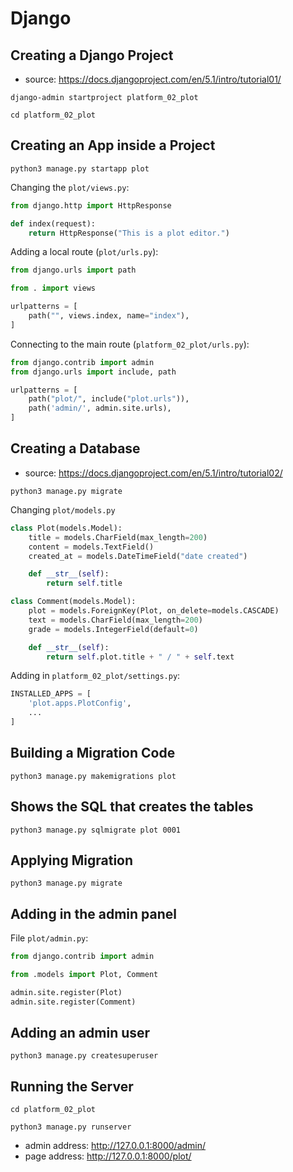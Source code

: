 # Django

## Creating a Django Project

* source: https://docs.djangoproject.com/en/5.1/intro/tutorial01/

~~~
django-admin startproject platform_02_plot

cd platform_02_plot
~~~

## Creating an App inside a Project

~~~
python3 manage.py startapp plot
~~~

Changing the `plot/views.py`:

~~~python
from django.http import HttpResponse

def index(request):
    return HttpResponse("This is a plot editor.")
~~~

Adding a local route (`plot/urls.py`):

~~~python
from django.urls import path

from . import views

urlpatterns = [
    path("", views.index, name="index"),
]
~~~

Connecting to the main route (`platform_02_plot/urls.py`):

~~~python
from django.contrib import admin
from django.urls import include, path

urlpatterns = [
    path("plot/", include("plot.urls")),
    path('admin/', admin.site.urls),
]
~~~

## Creating a Database

* source: https://docs.djangoproject.com/en/5.1/intro/tutorial02/

~~~
python3 manage.py migrate
~~~

Changing `plot/models.py`

~~~python
class Plot(models.Model):
    title = models.CharField(max_length=200)
    content = models.TextField()
    created_at = models.DateTimeField("date created")

    def __str__(self):
        return self.title

class Comment(models.Model):
    plot = models.ForeignKey(Plot, on_delete=models.CASCADE)
    text = models.CharField(max_length=200)
    grade = models.IntegerField(default=0)

    def __str__(self):
        return self.plot.title + " / " + self.text
~~~

Adding in `platform_02_plot/settings.py`:

~~~python
INSTALLED_APPS = [
    'plot.apps.PlotConfig',
    ...
]
~~~

## Building a Migration Code

~~~
python3 manage.py makemigrations plot
~~~

## Shows the SQL that creates the tables

~~~
python3 manage.py sqlmigrate plot 0001
~~~

## Applying Migration

~~~
python3 manage.py migrate
~~~

## Adding in the admin panel

File `plot/admin.py`:

~~~python
from django.contrib import admin

from .models import Plot, Comment

admin.site.register(Plot)
admin.site.register(Comment)
~~~

## Adding an admin user

~~~
python3 manage.py createsuperuser
~~~

## Running the Server

~~~
cd platform_02_plot

python3 manage.py runserver
~~~

* admin address: http://127.0.0.1:8000/admin/
* page address: http://127.0.0.1:8000/plot/